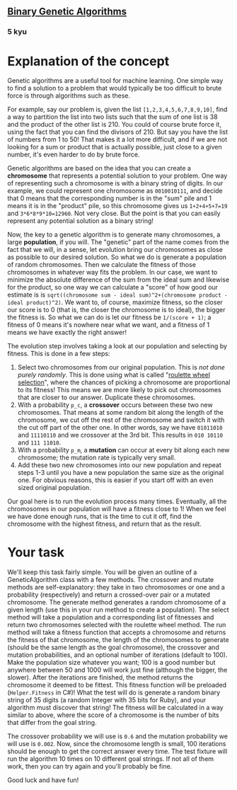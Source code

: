 <h2><a href=https://www.codewars.com/kata/526f35b9c103314662000007/train/javascript target="_blank">Binary Genetic Algorithms</a></h2><h3>5 kyu</h3><h1 id="explanation-of-the-concept">Explanation of the concept</h1><p>Genetic algorithms are a useful tool for machine learning. One simple way to find a solution to a problem that would typically be too difficult to brute force is through algorithms such as these.</p><p>For example, say our problem is, given the list <code>[1,2,3,4,5,6,7,8,9,10]</code>, find a way to partition the list into two lists such that the sum of one list is 38 and the product of the other list is 210. You could of course brute force it, using the fact that you can find the divisors of 210. But say you have the list of numbers from 1 to 50! That makes it a lot more difficult, and if we are not looking for a sum or product that is actually possible, just close to a given number, it's even harder to do by brute force.</p><p>Genetic algorithms are based on the idea that you can create a <strong>chromosome</strong> that represents a potential solution to your problem. One way of representing such a chromosome is with a binary string of digits. In our example, we could represent one chromosome as <code>0010010111</code>, and decide that 0 means that the corresponding number is in the "sum" pile and 1 means it is in the "product" pile, so this chromosome gives us <code>1+2+4+5+7=19</code> and <code>3*6*8*9*10=12960</code>. Not very close. But the point is that you can easily represent any potential solution as a binary string!</p><p>Now, the key to a genetic algorithm is to generate many chromosomes, a large <strong>population</strong>, if you will. The "genetic" part of the name comes from the fact that we will, in a sense, let evolution bring our chromosomes as close as possible to our desired solution. So what we do is generate a population of random chromosomes. Then we calculate the fitness of those chromosomes in whatever way fits the problem. In our case, we want to minimize the absolute difference of the sum from the ideal sum and likewise for the product, so one way we can calculate a "score" of how good our estimate is is <code>sqrt((chromosome sum - ideal sum)^2+(chromosome product - ideal product)^2)</code>. We want to, of course, maximize fitness, so the closer our score is to 0 (that is, the closer the chromosome is to ideal), the bigger the fitness is. So what we can do is let our fitness be <code>1/(score + 1)</code>; a fitness of 0 means it's nowhere near what we want, and a fitness of 1 means we have exactly the right answer!</p><p>The evolution step involves taking a look at our population and selecting by fitness. This is done in a few steps:</p><ol><li>Select two chromosomes from our original population. This is <em>not done purely randomly</em>. This is done using what is called "<a href="https://en.wikipedia.org/wiki/Fitness_proportionate_selection" data-turbolinks="false" target="_blank">roulette wheel selection</a>", where the chances of picking a chromosome are proportional to its fitness! This means we are more likely to pick out chromosomes that are closer to our answer. Duplicate these chromosomes.</li><li>With a probability <code>p_c</code>, a <strong>crossover</strong> occurs between these two new chromosomes. That means at some random bit along the length of the chromosome, we cut off the rest of the chromosome and switch it with the cut off part of the other one. In other words, say we have <code>01011010</code> and <code>11110110</code> and we crossover at the 3rd bit. This results in <code>010 10110</code> and <code>111 11010</code>.</li><li>With a probability <code>p_m</code>, a <strong>mutation</strong> can occur at every bit along each new chromosome; the mutation rate is typically very small.</li><li>Add these two new chromosomes into our new population and repeat steps 1-3 until you have a new population the same size as the original one. For obvious reasons, this is easier if you start off with an even sized original population.</li></ol><p>Our goal here is to run the evolution process many times. Eventually, all the chromosomes in our population will have a fitness close to 1! When we feel we have done enough runs, that is the time to cut it off, find the chromosome with the highest fitness, and return that as the result.</p><h1 id="your-task">Your task</h1><p>We'll keep this task fairly simple. You will be given an outline of a GeneticAlgorithm class with a few methods. The crossover and mutate methods are self-explanatory: they take in two chromosomes or one and a probability (respectively) and return a crossed-over pair or a mutated chromosome. The generate method generates a random chromosome of a given length (use this in your run method to create a population). The select method will take a population and a corresponding list of fitnesses and return two chromosomes selected with the roulette wheel method. The run method will take a fitness function that accepts a chromosome and returns the fitness of that chromosome, the length of the chromosomes to generate (should be the same length as the goal chromosome), the crossover and mutation probabilities, and an optional number of iterations (default to 100). Make the population size whatever you want; 100 is a good number but anywhere between 50 and 1000 will work just fine (although the bigger, the slower). After the iterations are finished, the method returns the chromosome it deemed to be fittest. This fitness function will be preloaded (<code>Helper.Fitness</code> in C#)! What the test will do is generate a random binary string of 35 digits (a random Integer with 35 bits for Ruby), and your algorithm must discover that string! The fitness will be calculated in a way similar to above, where the score of a chromosome is the number of bits that differ from the goal string.</p><p>The crossover probability we will use is <code>0.6</code> and the mutation probability we will use is <code>0.002</code>. Now, since the chromosome length is small, 100 iterations should be enough to get the correct answer every time. The test fixture will run the algorithm 10 times on 10 different goal strings. If not all of them work, then you can try again and you'll probably be fine.</p><p>Good luck and have fun!</p>